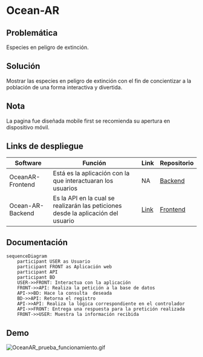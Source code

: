 # Ocean-AR

## Problemática
Especies en peligro de extinción.

## Solución
Mostrar las especies en peligro de extinción  con el fin de concientizar a la población de una forma interactiva y divertida.

## Nota
La pagina fue diseñada mobile first se recomienda su apertura en dispositivo móvil.

## Links de despliegue
| Software | Función | Link | Repositorio |
| ------------- | ------------- | ------------- | ------------- |
| OceanAR-Frontend | Está es la aplicación con la que interactuaran los usuarios | NA | [Backend](https://github.com/armap99/Ocean-AR-Backend) |
| Ocean-AR-Backend | Es la API en la cual se realizarán las peticiones desde la aplicación del usuario | [Link](https://moiseshernandez26.github.io/OceanAR-Frontend/) | [Frontend](https://github.com/moiseshernandez26/OceanAR-Frontend) |

## Documentación
```mermaid
sequenceDiagram
    participant USER as Usuario
    participant FRONT as Aplicación web
    participant API
    participant BD
    USER->>FRONT: Interactua con la aplicación
    FRONT->>API: Realiza la petición a la base de datos
    API->>BD: Hace la consulta  deseada
    BD->>API: Retorna el registro
    API->>API: Realiza la lógica correspondiente en el controlador
    API->>FRONT: Entrega una respuesta para la pretición realizada
    FRONT->>USER: Muestra la información recibida
```

## Demo
![OceanAR_prueba_funcionamiento.gif](https://github.com/MarioMog/Ocean-AR/blob/main/imgs/OceanAR_prueba_funcionamiento.gif)
